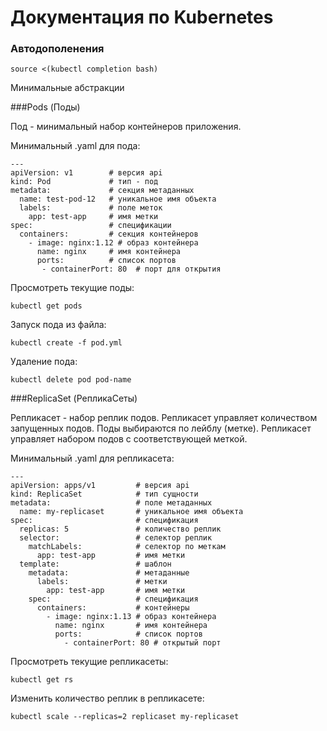 # Документация по Kubernetes

### Автодополенения

``source <(kubectl completion bash)``

Минимальные абстракции

###Pods (Поды)

Под - минимальный набор контейнеров приложения.

Минимальный .yaml для пода:

```
---
apiVersion: v1        # версия api
kind: Pod             # тип - под
metadata:             # секция метаданных
  name: test-pod-12   # уникальное имя объекта
  labels:             # поле меток
    app: test-app     # имя метки
spec:                 # спецификации
  containers:         # секция контейнеров
    - image: nginx:1.12 # образ контейнера
      name: nginx     # имя контейнера
      ports:          # список портов
       - containerPort: 80  # порт для открытия
```

Просмотреть текущие поды:

``kubectl get pods``

Запуск пода из файла:

``kubectl create -f pod.yml``

Удаление пода:

``kubectl delete pod pod-name``

###ReplicaSet (РепликаСеты)

Репликасет - набор реплик подов. Репликасет управляет количеством запущенных подов. Поды выбираются по лейблу (метке). Репликасет управляет набором подов с соответствующей меткой.

Минимальный .yaml для репликасета:

```
---
apiVersion: apps/v1         # версия api
kind: ReplicaSet            # тип сущности
metadata:                   # поле метаданных
  name: my-replicaset       # уникальное имя объекта
spec:                       # спецификация
  replicas: 5               # количество реплик
  selector:                 # селектор реплик
    matchLabels:            # селектор по меткам
      app: test-app         # имя метки
  template:                 # шаблон
    metadata:               # метаданные
      labels:               # метки
        app: test-app       # имя метки
    spec:                   # спецификация
      containers:           # контейнеры
        - image: nginx:1.13 # образ контейнера
          name: nginx       # имя контейнера
          ports:            # список портов
            - containerPort: 80 # открытый порт
```

Просмотреть текущие репликасеты:

``kubectl get rs``

Изменить количество реплик в репликасете:

``kubectl scale --replicas=2 replicaset my-replicaset``
